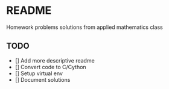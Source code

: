# README

Homework problems solutions from applied mathematics class

## TODO

- [] Add more descriptive readme
- [] Convert code to C/Cython
- [] Setup virtual env
- [] Document solutions

